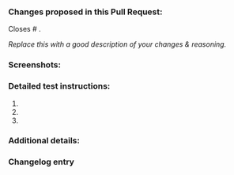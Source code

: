 ### Changes proposed in this Pull Request:

<!-- You can erase any parts of this template not applicable to your Pull Request. -->

Closes # .

_Replace this with a good description of your changes & reasoning._


### Screenshots:

<!--- Optional --->


### Detailed test instructions:
<!-- Add detailed instructions for how to test that this PR fixes the issue and confirm that it doesn't break any other features :) -->

1. 
2. 
3. 


### Additional details:

<!--
Optional.
Enter a summary of all changes in this Pull Request, which will be added to the changelog if accepted.
Each line should start with change type prefix`(Fix|Add|…) - `, for example:
> Break - A change breaking previous API or functionality.
> Add - A new feature, function or functionality was added.
> Update - Big changes to something that wasn't broken.
> Fix - Took care of something that wasn't working.
> Tweak - Small change, that isn't actually very important.
> Dev - Developer-facing only change.
> Doc - Updated customer or developer facing documentation

If you remove the "Changelog entry" header, the Pull Request title will be used as the changelog entry.

Add the `changelog: none` label if no changelog entry is needed.
-->
### Changelog entry

>
